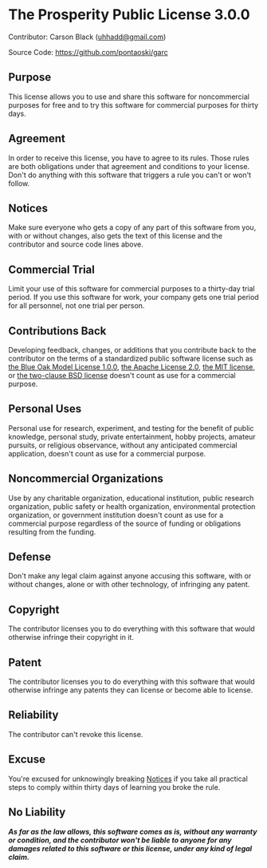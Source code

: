 # The Prosperity Public License 3.0.0

Contributor: Carson Black (uhhadd@gmail.com)

Source Code: https://github.com/pontaoski/garc

## Purpose

This license allows you to use and share this software for noncommercial purposes for free and to try this software for commercial purposes for thirty days.

## Agreement

In order to receive this license, you have to agree to its rules.  Those rules are both obligations under that agreement and conditions to your license.  Don't do anything with this software that triggers a rule you can't or won't follow.

## Notices

Make sure everyone who gets a copy of any part of this software from you, with or without changes, also gets the text of this license and the contributor and source code lines above.

## Commercial Trial

Limit your use of this software for commercial purposes to a thirty-day trial period.  If you use this software for work, your company gets one trial period for all personnel, not one trial per person.

## Contributions Back

Developing feedback, changes, or additions that you contribute back to the contributor on the terms of a standardized public software license such as [the Blue Oak Model License 1.0.0](https://blueoakcouncil.org/license/1.0.0), [the Apache License 2.0](https://www.apache.org/licenses/LICENSE-2.0.html), [the MIT license](https://spdx.org/licenses/MIT.html), or [the two-clause BSD license](https://spdx.org/licenses/BSD-2-Clause.html) doesn't count as use for a commercial purpose.

## Personal Uses

Personal use for research, experiment, and testing for the benefit of public knowledge, personal study, private entertainment, hobby projects, amateur pursuits, or religious observance, without any anticipated commercial application, doesn't count as use for a commercial purpose.

## Noncommercial Organizations

Use by any charitable organization, educational institution, public research organization, public safety or health organization, environmental protection organization, or government institution doesn't count as use for a commercial purpose regardless of the source of funding or obligations resulting from the funding.

## Defense

Don't make any legal claim against anyone accusing this software, with or without changes, alone or with other technology, of infringing any patent.

## Copyright

The contributor licenses you to do everything with this software that would otherwise infringe their copyright in it.

## Patent

The contributor licenses you to do everything with this software that would otherwise infringe any patents they can license or become able to license.

## Reliability

The contributor can't revoke this license.

## Excuse

You're excused for unknowingly breaking [Notices](#notices) if you take all practical steps to comply within thirty days of learning you broke the rule.

## No Liability

***As far as the law allows, this software comes as is, without any warranty or condition, and the contributor won't be liable to anyone for any damages related to this software or this license, under any kind of legal claim.***
